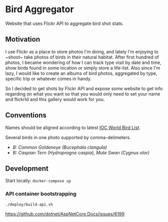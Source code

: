 # Bird Aggregator

Website that uses Flickr API to aggregate bird shot stats.

## Motivation

I use Flickr as a place to store photos I'm doing, and lately I'm enjoying to ~shoot~ take photos of birds in their natural habitat.
After first hundred of photos, I became wondering of how I can track type visit by date and time, show birds found in some location or simply store a life-list.
Also since I'm lazy, I would like to create an albums of bird photos, aggregated by type, specific trip or whatever comes in handy.

So I decided to get shots by Flickr API and expose some website to get info regarding on what you want so that you would only need to set your name and flickrId and this gallery would work for you.

## Conventions

Names should be aligned according to latest [IOC World Bird List](http://www.worldbirdnames.org/).

Several birds in one photo supported by comma-delimeters.

- _B: Common Goldeneye (Bucephala clangula)_
- _B: Caspian Tern (Hydroprogne caspia), Mute Swan (Cygnus olor)_

## Development

Start locally: `docker-compose up`

### API container bootstrapping

`./deploy/build-api.sh`

https://github.com/dotnet/AspNetCore.Docs/issues/6199
